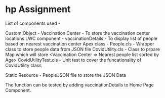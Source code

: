 # hp Assignment
List of components used - 

Custom Object - Vaccination Center - To store the vaccination center locations
LWC component -  vaccinationDetails - To display list of people based on nearest vaccination center
Apex class - 
    People.cls - Wrapper class to store people data from JSON file
    CovidUtility.cls - Class to prpare Map which will store <Vaccination Center => Nearest people list sorted by Age>
    CovidUtilityTest.cls - Unit test to cover the funcationality of CovidUtility class
    
Static Resource - PeopleJSON file to store the JSON Data

The function can be tested by adding vaccinationDetails to Home Page Component.
